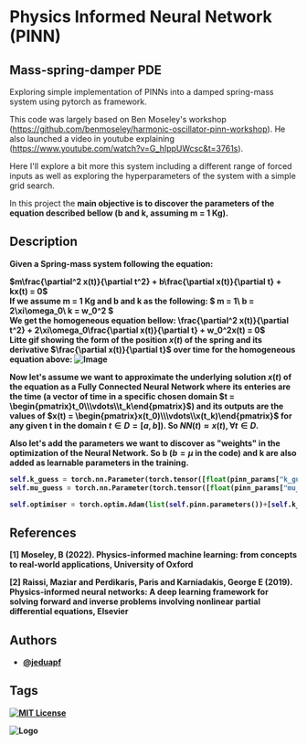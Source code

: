 
# Physics Informed Neural Network (PINN)
## Mass-spring-damper PDE

Exploring simple implementation of PINNs into a damped spring-mass system using pytorch as framework.

This code was largely based on Ben Moseley's workshop (https://github.com/benmoseley/harmonic-oscillator-pinn-workshop). He also launched a video in youtube explaining (https://www.youtube.com/watch?v=G_hIppUWcsc&t=3761s).

Here I'll explore a bit more this system including a different range of forced inputs as well as exploring the hyperparameters of the system with a simple grid search.

In this project the <b>main objective<b> is to discover the parameters of the equation described bellow (b and k, assuming m = 1 Kg).


## Description 

Given a Spring-mass system following the equation:

$m\frac{\partial^2 x(t)}{\partial t^2} + b\frac{\partial x(t)}{\partial t} + kx(t) = 0$
<br>
If we assume m = 1 Kg and b and k as the following:
$
m = 1\\
b = 2\xi\omega_0\\
k = w_0^2
$
<br>
We get the homogeneous equation bellow:
\frac{\partial^2 x(t)}{\partial t^2} + 2\xi\omega_0\frac{\partial x(t)}{\partial t} + w_0^2x(t) = 
0$
<br>
Litte gif showing the form of the position $x(t)$ of the spring and its derivative $\frac{\partial x(t)}{\partial t}$ over time for the homogeneous equation above:
![Image](https://upload.wikimedia.org/wikipedia/commons/f/fa/Spring-mass_under-damped.gif)

Now let's assume we want to approximate the underlying solution $x(t)$ of the equation as a Fully Connected Neural Network where its enteries are the time (a vector of time in a specific chosen domain $t = \begin{pmatrix}t_0\\\vdots\\t_k\end{pmatrix}$) and its outputs are the values of $x(t) = \begin{pmatrix}x(t_0)\\\vdots\\x(t_k)\end{pmatrix}$ for any given t in the domain $t \in D = [a,b]$). So $NN(t) \approx x(t), \forall t \in D$.

Also let's add the parameters we want to discover as "weights" in the optimization of the Neural Network. So b ($b=\mu$ in the code) and k are also added as learnable parameters in the training.
```python
self.k_guess = torch.nn.Parameter(torch.tensor([float(pinn_params["k_guess"])], requires_grad=True))
self.mu_guess = torch.nn.Parameter(torch.tensor([float(pinn_params["mu_guess"])], requires_grad=True))

self.optimiser = torch.optim.Adam(list(self.pinn.parameters())+[self.k_guess, self.mu_guess],lr=self.learning_rate, betas=(0.95, 0.999))
```


## References

<a id="1">[1]</a> 
Moseley, B (2022). 
Physics-informed machine learning: from concepts to real-world applications,
University of Oxford

<a id="2">[2]</a> 
Raissi, Maziar and Perdikaris, Paris and Karniadakis, George E (2019). 
Physics-informed neural networks: A deep learning framework for solving forward and inverse problems involving nonlinear partial differential equations,
Elsevier

## Authors

- [@jeduapf](https://www.github.com/jeduapf)


## Tags

[![MIT License](https://img.shields.io/badge/License-MIT-green.svg)](https://choosealicense.com/licenses/mit/)

![Logo](https://www.univ-lyon1.fr/medias/photo/logolabo-ampere_1538049854649-jpg?ID_FICHE=1738)

